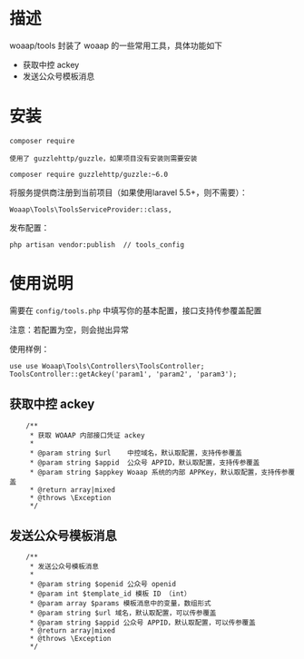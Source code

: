 
# 描述

woaap/tools 封装了 woaap 的一些常用工具，具体功能如下

- 获取中控 ackey
- 发送公众号模板消息

# 安装

```$xslt
composer require

使用了 guzzlehttp/guzzle，如果项目没有安装则需要安装

composer require guzzlehttp/guzzle:~6.0
```

将服务提供商注册到当前项目（如果使用laravel 5.5+，则不需要）：

```$xslt
Woaap\Tools\ToolsServiceProvider::class,
```

发布配置：

```text
php artisan vendor:publish  // tools_config
```

# 使用说明
需要在 `config/tools.php` 中填写你的基本配置，接口支持传参覆盖配置

注意：若配置为空，则会抛出异常

使用样例：
```text
use use Woaap\Tools\Controllers\ToolsController;
ToolsController::getAckey('param1', 'param2', 'param3');
```

## 获取中控 ackey

```text
    /**
     * 获取 WOAAP 内部接口凭证 ackey
     *
     * @param string $url    中控域名，默认取配置，支持传参覆盖
     * @param string $appid  公众号 APPID，默认取配置，支持传参覆盖
     * @param string $appkey Woaap 系统的内部 APPKey，默认取配置，支持传参覆盖
     * @return array|mixed
     * @throws \Exception
     */
```


## 发送公众号模板消息

```text
    /**
     * 发送公众号模板消息
     *
     * @param string $openid 公众号 openid
     * @param int $template_id 模板 ID （int）
     * @param array $params 模板消息中的变量，数组形式
     * @param string $url 域名，默认取配置，可以传参覆盖
     * @param string $appid 公众号 APPID，默认取配置，可以传参覆盖
     * @return array|mixed
     * @throws \Exception
     */
```

